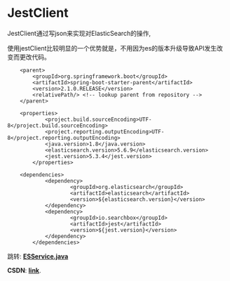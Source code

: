 # JestClient
JestClient通过写json来实现对ElasticSearch的操作,

使用jestClient比较明显的一个优势就是，不用因为es的版本升级导致API发生改变而更改代码。

```
	<parent>
		<groupId>org.springframework.boot</groupId>
		<artifactId>spring-boot-starter-parent</artifactId>
		<version>2.1.0.RELEASE</version>
		<relativePath/> <!-- lookup parent from repository -->
	</parent>

	<properties>
        	<project.build.sourceEncoding>UTF-8</project.build.sourceEncoding>
        	<project.reporting.outputEncoding>UTF-8</project.reporting.outputEncoding>
        	<java.version>1.8</java.version>
        	<elasticsearch.version>5.6.9</elasticsearch.version>
        	<jest.version>5.3.4</jest.version>
    	</properties>
	
	<dependencies>
        	<dependency>
            		<groupId>org.elasticsearch</groupId>
            		<artifactId>elasticsearch</artifactId>
            		<version>${elasticsearch.version}</version>
        	</dependency>
        	<dependency>
            		<groupId>io.searchbox</groupId>
            		<artifactId>jest</artifactId>
            		<version>${jest.version}</version>
        	</dependency>
    	</dependencies>
```


跳转: [**ESService.java**](https://github.com/TianShengBingFeiNiuRen/SpringBoot_JestClient/blob/master/src/main/java/com/andon/jestclientdemo/service/ESService.java)

**CSDN**: [**link**](https://blog.csdn.net/weixin_39792935/article/details/84328897).
